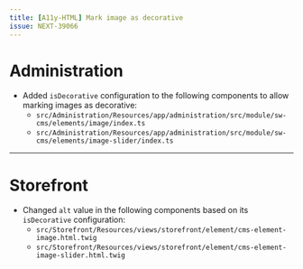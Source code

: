 ```yaml
---
title: [A11y-HTML] Mark image as decorative
issue: NEXT-39066
---
```

# Administration
* Added `isDecorative` configuration to the following components to allow marking images as decorative:
    * `src/Administration/Resources/app/administration/src/module/sw-cms/elements/image/index.ts`
    * `src/Administration/Resources/app/administration/src/module/sw-cms/elements/image-slider/index.ts`
___
# Storefront
* Changed `alt` value in the following components based on its `isDecorative` configuration:
    * `src/Storefront/Resources/views/storefront/element/cms-element-image.html.twig`
    * `src/Storefront/Resources/views/storefront/element/cms-element-image-slider.html.twig`
